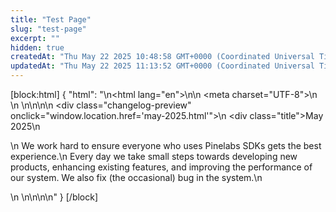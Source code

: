 ```yaml
---
title: "Test Page"
slug: "test-page"
excerpt: ""
hidden: true
createdAt: "Thu May 22 2025 10:48:58 GMT+0000 (Coordinated Universal Time)"
updatedAt: "Thu May 22 2025 11:13:52 GMT+0000 (Coordinated Universal Time)"
---
```

[block:html]
{
  "html": "<!DOCTYPE html>\n<html lang=\"en\">\n<head>\n  <meta charset=\"UTF-8\">\n  <title>Changelog Overview</title>\n  <style>\n    body {\n      font-family: Arial, sans-serif;\n      margin: 40px;\n    }\n\n    .changelog-preview {\n      padding: 25px;\n      transition: background 0.3s;\n      cursor: pointer;\n      max-width: 700px;\n    }\n\n    .changelog-preview:hover {\n      background-color: #f5faff;\n    }\n\n    .title {\n      font-size: 28px;\n      font-weight: bold;\n    }\n\n    .meta {\n      color: #777;\n      font-size: 14px;\n      margin-bottom: 10px;\n    }\n  </style>\n</head>\n<body>\n\n  <div class=\"changelog-preview\" onclick=\"window.location.href='may-2025.html'\">\n    <div class=\"title\">May 2025</div>\n    <p>\n      We work hard to ensure everyone who uses Pinelabs SDKs gets the best experience.\n      Every day we take small steps towards developing new products, enhancing existing features, and improving the performance of our system. We also fix (the occasional) bug in the system.\n    </p>\n  </div>\n\n</body>\n</html>\n"
}
[/block]
